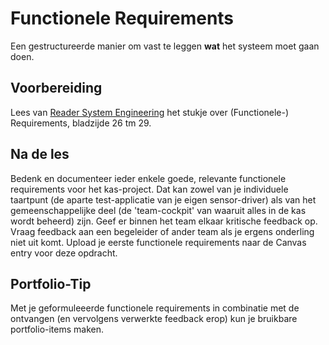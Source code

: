 # Functionele Requirements

Een gestructureerde manier om vast te leggen **wat** het systeem moet gaan doen.

## Voorbereiding

Lees van [Reader System Engineering](https://github.com/HU-TI-DEV/TI-S2/blob/main/hardware-interfacing/pdfs/reader-system-engineering.pdf) het stukje over (Functionele-) Requirements, bladzijde 26 tm 29.

## Na de les

Bedenk en documenteer ieder enkele goede, relevante functionele requirements voor het kas-project. Dat kan zowel van je individuele taartpunt (de aparte test-applicatie van je eigen sensor-driver) als van het gemeenschappelijke deel (de 'team-cockpit' van waaruit alles in de kas wordt beheerd) zijn. Geef er binnen het team elkaar kritische feedback op. Vraag feedback aan een begeleider of ander team als je ergens onderling niet uit komt. Upload je eerste functionele requirements naar de Canvas entry voor deze opdracht.



## Portfolio-Tip

Met  je geformuleeerde functionele requirements in combinatie met de ontvangen (en vervolgens verwerkte feedback erop) kun je bruikbare portfolio-items maken.
